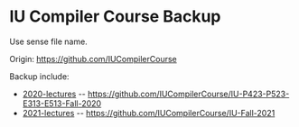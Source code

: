 # IU Compiler Course Backup

Use sense file name.

Origin: https://github.com/IUCompilerCourse

Backup include:

- [2020-lectures](2020-lectures) -- https://github.com/IUCompilerCourse/IU-P423-P523-E313-E513-Fall-2020
- [2021-lectures](2021-lectures) -- https://github.com/IUCompilerCourse/IU-Fall-2021
